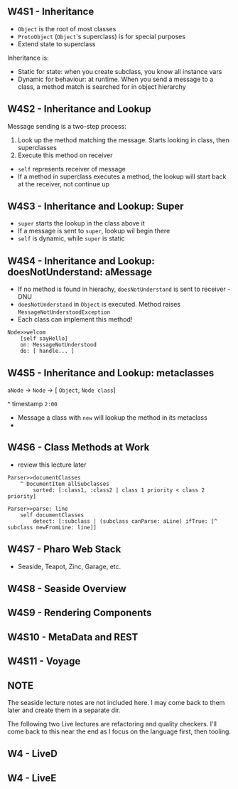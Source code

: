 ## W4S1 - Inheritance

- `Object` is the root of most classes
- `ProtoObject` (`Object`'s superclass) is for special purposes
- Extend state to superclass

Inheritance is:

- Static for state: when you create subclass, you know all instance vars
- Dynamic for behaviour: at runtime. When you send a message to a class, a method match is searched for in object hierarchy

## W4S2 - Inheritance and Lookup

Message sending is a two-step process:

1. Look up the method matching the message. Starts looking in class, then superclasses
2. Execute this method on receiver

- `self` represents receiver of message
- If a method in superclass executes a method, the lookup will start back at the receiver, not continue up

## W4S3 - Inheritance and Lookup: Super

- `super` starts the lookup in the class above it
- If a message is sent to `super`, lookup wil begin there
- `self` is dynamic, while `super` is static

## W4S4 - Inheritance and Lookup: doesNotUnderstand: aMessage

- If no method is found in hierachy, `doesNotUnderstand` is sent to receiver - DNU
- `doesNotUnderstand` in `Object` is executed. Method raises `MessageNotUnderstoodException`
- Each class can implement this method!

```
Node>>welcom
    [self sayHello]
    on: MessageNotUnderstood
    do: [ handle... ]
```

## W4S5 - Inheritance and Lookup: metaclasses

`aNode` -> `Node` -> [ `Object`, `Node class`]

^ timestamp `2:00`

- Message a class with `new` will lookup the method in its metaclass
-

## W4S6 - Class Methods at Work

- review this lecture later

```
Parser>>documentClasses
    ^ DocumentItem allSubclasses
        sorted: [:class1, :class2 | class 1 priority < class 2 priority]

Parser>>parse: line
    self documentClasses
        detect: [:subclass | (subclass canParse: aLine) ifTrue: [^ subclass newFromLine: line]]
```

## W4S7 - Pharo Web Stack

- Seaside, Teapot, Zinc, Garage, etc.

## W4S8 - Seaside Overview

## W4S9 - Rendering Components

## W4S10 - MetaData and REST

## W4S11 - Voyage

## NOTE

The seaside lecture notes are not included here. I may come back to them later and create them in a separate dir.

The following two Live lectures are refactoring and quality checkers. I'll come back to this near the end as I focus on the language first, then tooling.

## W4 - LiveD

## W4 - LiveE
